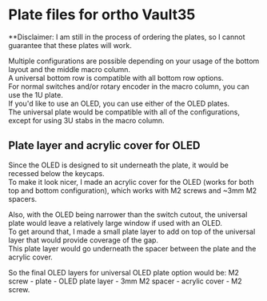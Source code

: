 # Plate files for ortho Vault35

**Disclaimer: I am still in the process of ordering the plates, so I cannot guarantee that these plates will work.  

Multiple configurations are possible depending on your usage of the bottom layout and the middle macro column.  
A universal bottom row is compatible with all bottom row options.  
For normal switches and/or rotary encoder in the macro column, you can use the 1U plate.  
If you'd like to use an OLED, you can use either of the OLED plates.  
The universal plate would be compatible with all of the configurations, except for using 3U stabs in the macro column.  

## Plate layer and acrylic cover for OLED
Since the OLED is designed to sit underneath the plate, it would be recessed below the keycaps.  
To make it look nicer, I made an acrylic cover for the OLED (works for both top and bottom configuration), which works with M2 screws and ~3mm M2 spacers.  
 
Also, with the OLED being narrower than the switch cutout, the universal plate would leave a relatively large window if used with an OLED.  
To get around that, I made a small plate layer to add on top of the universal layer that would provide coverage of the gap.  
This plate layer would go underneath the spacer between the plate and the acrylic cover.  
  
So the final OLED layers for universal OLED plate option would be: M2 screw - plate - OLED plate layer - 3mm M2 spacer - acrylic cover - M2 screw.
